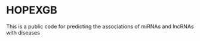 # HOPEXGB
This is a public code for predicting the associations of miRNAs and lncRNAs with diseases
